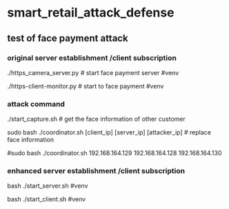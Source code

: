# smart_retail_attack_defense
## test of face payment attack
### original server establishment /client subscription

./https_camera_server.py # start face payment server #venv

./https-client-monitor.py # start to face payment #venv

### attack command

./start_capture.sh # get the face information of other customer 

sudo bash ./coordinator.sh [client_ip] [server_ip] [attacker_ip] # replace face information

#sudo bash ./coordinator.sh 192.168.164.129 192.168.164.128 192.168.164.130 

### enhanced server establishment /client subscription

bash ./start_server.sh #venv

bash ./start_client.sh #venv
